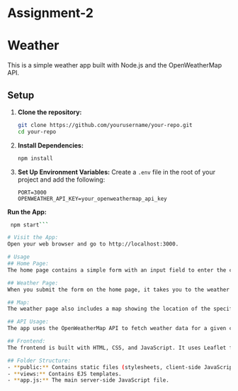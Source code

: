 # Assignment-2

# Weather

This is a simple weather app built with Node.js and the OpenWeatherMap API.

## Setup

1. **Clone the repository:**
    ```bash
    git clone https://github.com/yourusername/your-repo.git
    cd your-repo
    ```

2. **Install Dependencies:**
    ```bash
    npm install
    

3. **Set Up Environment Variables:**
   Create a `.env` file in the root of your project and add the following:
   ```env
   PORT=3000
   OPENWEATHER_API_KEY=your_openweathermap_api_key

**Run the App:**
```bash
 npm start```

# Visit the App:
Open your web browser and go to http://localhost:3000.

# Usage
## Home Page:
The home page contains a simple form with an input field to enter the city name and a "Get Weather" button.

## Weather Page:
When you submit the form on the home page, it takes you to the weather page (/weather) which displays the temperature, weather description, and coordinates for the specified city.

## Map:
The weather page also includes a map showing the location of the specified city.

## API Usage:
The app uses the OpenWeatherMap API to fetch weather data for a given city. The API key is stored in the .env file.

## Frontend:
The frontend is built with HTML, CSS, and JavaScript. It uses Leaflet for displaying the map and Weather Icons for weather conditions.

## Folder Structure:
- **public:** Contains static files (stylesheets, client-side JavaScript).
- **views:** Contains EJS templates.
- **app.js:** The main server-side JavaScript file.
